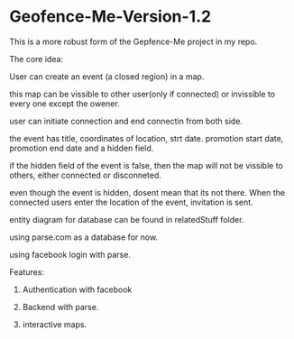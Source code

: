 # Geofence-Me-Version-1.2
This is a more robust form of the Gepfence-Me project in my repo.

The core idea:

User can create an event (a closed region) in a map.

this map can be vissible to other user(only if connected) or invissible to every one except the owener.

user can initiate connection and end connectin from both side.

the event has title, coordinates of location, strt date. promotion start date, promotion end date and a hidden field.

if the hidden field of the event is false, then the map will not be vissible to others, either connected or disconneted.

even though the event is hidden, dosent mean that its not there. When the connected users enter the location of the event, invitation is sent.



entity diagram for database can be found in relatedStuff folder.


using parse.com as a database for now.

using facebook login with parse.



Features:
1. Authentication with facebook

2. Backend with parse.

2. interactive maps.
